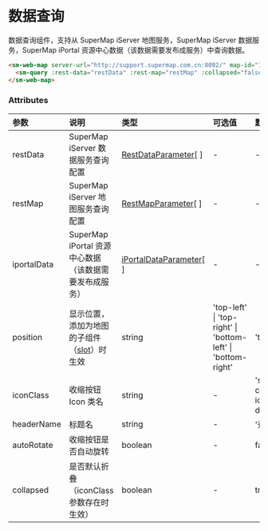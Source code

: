 # 数据查询

数据查询组件，支持从 SuperMap iServer 地图服务，SuperMap iServer 数据服务，SuperMap iPortal 资源中心数据（该数据需要发布成服务）中查询数据。

<sm-iframe src="http://iclient.supermap.io/dev/examples/component/components_query_vue.html"></sm-iframe>

```html
<sm-web-map server-url="http://support.supermap.com.cn:8092/" map-id="1649097980">
  <sm-query :rest-data="restData" :rest-map="restMap" :collapsed="false"></sm-query>
</sm-web-map>
```

### Attributes

| 参数        | 说明                                                                            | 类型                                                                                 | 可选值                                                       | 默认值                           |
| :---------- | :------------------------------------------------------------------------------ | :----------------------------------------------------------------------------------- | :----------------------------------------------------------- | :------------------------------- |
| restData    | SuperMap iServer 数据服务查询配置                                               | [RestDataParameter](/zh/api/common-types/common-types.md#restdataparameter)[ ]       | -                                                            | -                                |
| restMap     | SuperMap iServer 地图服务查询配置                                               | [RestMapParameter](/zh/api/common-types/common-types.md#restmapparameter)[ ]         | -                                                            | -                                |
| iportalData | SuperMap iPortal 资源中心数据（该数据需要发布成服务）                           | [iPortalDataParameter](/zh/api/common-types/common-types.md#iportaldataparameter)[ ] | -                                                            | -                                |
| position    | 显示位置，添加为地图的子组件（[slot](https://cn.vuejs.org/v2/api/#slot)）时生效 | string                                                                               | 'top-left' \| 'top-right' \| 'bottom-left' \| 'bottom-right' | 'top-left'                       |
| iconClass   | 收缩按钮 Icon 类名                                                              | string                                                                               | -                                                            | 'sm-components-icons-ditusousuo' |
| headerName  | 标题名                                                                          | string                                                                               | -                                                            | '查询'                           |
| autoRotate  | 收缩按钮是否自动旋转                                                            | boolean                                                                              | -                                                            | false                            |
| collapsed   | 是否默认折叠（iconClass 参数存在时生效）                                        | boolean                                                                              | -                                                            | true                             |
